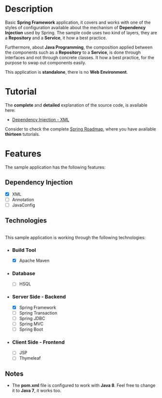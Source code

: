 # Description

Basic **Spring Framework** application, it covers and works with one of the styles of configuration available about the mechanism of **Dependency Injection** used by Spring. The sample code uses two kind of layers, they are a **Repository** and a **Service**, it how a best practice.
						
Furthermore, about **Java Programming**, the composition applied between the 
components such as a **Repository** to a **Service**, is done through interfaces 
and not through concrete classes. It how a best practice, for the purpose to swap 
out components easily.

This application is **standalone**, there is no **Web Environment**. 
   
# Tutorial


The **complete** and **detailed** explanation of the source code, is available here:

- [Dependency Injection - XML](http://manueljordanelera.blogspot.com/2014/06/dependencyinjectionxml.html)

Consider to check the complete [Spring Roadmap](http://manueljordanelera.blogspot.com/2014/06/springroadmap.html), where you have available 
**thirteen** tutorials. 

# Features

The sample application has the following features:

## Dependency Injection

- [x] XML
- [ ] Annotation
- [ ] JavaConfig

## Technologies

<br/>
This sample application is working through the following technologies:

- ### Build Tool

	- [x] Apache Maven

- ### Database

	- [ ] HSQL

- ### Server Side - Backend

	- [x] Spring Framework
	- [ ] Spring Transaction
	- [ ] Spring JDBC
	- [ ] Spring MVC
	- [ ] Spring Boot

- ### Client Side - Frontend

	- [ ] JSP
	- [ ] Thymeleaf

## Notes

- The **pom.xml** file is configured to work with **Java 8**. Feel free to change 
  it to **Java 7**, it works too. 